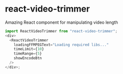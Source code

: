 # react-video-trimmer

Amazing React component for manipulating video length

```js
import ReactVideoTrimmer from "react-video-trimmer";
<div>
  <ReactVideoTrimmer
    loadingFFMPEGText="Loading required libs..."
    timeLimit={10}
    timeRange={5}
    showEncodeBtn
  />
</div>;
```
